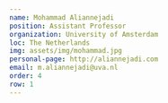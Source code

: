 ```yaml
---
name: Mohammad Aliannejadi
position: Assistant Professor
organization: University of Amsterdam
loc: The Netherlands
img: assets/img/mohammad.jpg
personal-page: http://aliannejadi.com
email: m.aliannejadi@uva.nl
order: 4
row: 1
---
```

